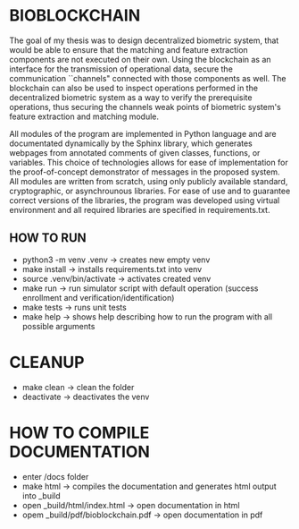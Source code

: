  # BIOBLOCKCHAIN
 The goal of my thesis was to design decentralized biometric system, that would be able to ensure that the matching and feature extraction components are not executed on their own. Using the blockchain as an interface for the transmission of operational data, secure the communication ``channels" connected with those components as well. The blockchain can also be used to inspect operations performed in the decentralized biometric system as a way to verify the prerequisite operations, thus securing the channels weak points of biometric system's feature extraction and matching module. 

All modules of the program are implemented in Python language and are documentated dynamically by the Sphinx library, which generates webpages from annotated comments of given classes, functions, or variables. This choice of technologies allows for ease of implementation for the proof-of-concept demonstrator of messages in the proposed system. All modules are written from scratch, using only publicly available standard, cryptographic, or asynchrounous libraries. For ease of use and to guarantee correct versions of the libraries, the program was developed using virtual environment and all required libraries are specified in requirements.txt.

 ## HOW TO RUN
  - python3 -m venv .venv -> creates new empty venv
  - make install -> installs requirements.txt into venv
  - source .venv/bin/activate -> activates created venv
  - make run -> run simulator script with default operation (success enrollment and verification/identification)
  - make tests -> runs unit tests
  - make help -> shows help describing how to run the program with all possible arguments
  
# CLEANUP
  - make clean -> clean the folder
  - deactivate -> deactivates the venv

# HOW TO COMPILE DOCUMENTATION
 - enter /docs folder
 - make html -> compiles the documentation and generates html output into _build
 - open _build/html/index.html -> open documentation in html
 - opem _build/pdf/bioblockchain.pdf -> open documentation in pdf
